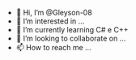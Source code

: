- 👋 Hi, I’m @Gleyson-08
- 👀 I’m interested in ...
- 🌱 I’m currently learning C# e C++
- 💞️ I’m looking to collaborate on ...
- 📫 How to reach me ...

<!---
Gleyson-08/Gleyson-08 is a ✨ special ✨ repository because its `README.md` (this file) appears on your GitHub profile.
You can click the Preview link to take a look at your changes.
--->
